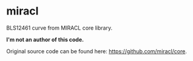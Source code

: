 # miracl

BLS12461 curve from MIRACL core library.

**I'm not an author of this code.**

Original source code can be found here: https://github.com/miracl/core.
